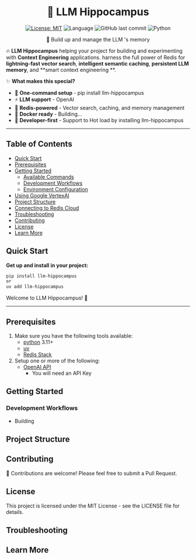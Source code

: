 <div align="center">
<h1>🚀 LLM Hippocampus</h1>

[![License: MIT](https://img.shields.io/badge/License-MIT-yellow.svg)](https://opensource.org/licenses/MIT)
![Language](https://img.shields.io/github/languages/top/redis-developer/redis-rag-workbench)
![GitHub last commit](https://img.shields.io/github/last-commit/redis-developer/redis-rag-workbench)
![Python](https://img.shields.io/badge/python-3.11%2B-blue)

🎯 Build up and manage the LLM 's memory

</div>

🔥 **LLM Hippocampus** helping your project for building and experimenting with **Context Engineering** applications. harness the full power of Redis for **lightning-fast vector search**, **intelligent semantic caching**, **persistent LLM memory**, and **smart context engineering **.

✨ **What makes this special?**
- 🚀 **One-command setup** - pip install llm-hippocampus
- ⚡  **LLM support** - OpenAI
- 🎯 **Redis-powered** - Vector search, caching, and memory management
- 🐳 **Docker ready** - Building... 
- 🔧 **Developer-first** - Support to Hot load by installing llm-hippocampus

---

## Table of Contents

- [Quick Start](#quick-start)
- [Prerequisites](#prerequisites)
- [Getting Started](#getting-started)
  - [Available Commands](#available-commands)
  - [Development Workflows](#development-workflows)
  - [Environment Configuration](#environment-configuration)
- [Using Google VertexAI](#using-google-vertexai)
- [Project Structure](#project-structure)
- [Connecting to Redis Cloud](#connecting-to-redis-cloud)
- [Troubleshooting](#troubleshooting)
- [Contributing](#contributing)
- [License](#license)
- [Learn More](#learn-more)


## Quick Start

**Get up and install in your project:**

```bash
pip install llm-hippocampus
or
uv add llm-hippocampus
```

Welcome to LLM Hippocampus! 🎉

---

## Prerequisites

1. Make sure you have the following tools available:
   - [python](https://www.docker.com/products/docker-desktop/) 3.11+
   - [uv](https://docs.astral.sh/uv/)
   - [Redis Stack](https://redis.io/)
2. Setup one or more of the following:
   - [OpenAI API](https://platform.openai.com/)
     - You will need an API Key

## Getting Started


### Development Workflows
- Building


## Project Structure


## Contributing

🤝 Contributions are welcome! Please feel free to submit a Pull Request.

## License

This project is licensed under the MIT License - see the LICENSE file for details.

## Troubleshooting

## Learn More
